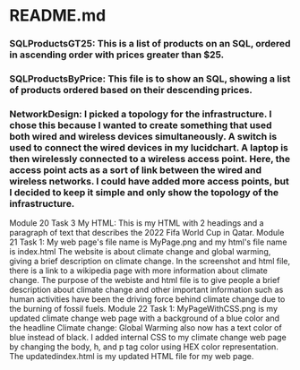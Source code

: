 # README.md
### SQLProductsGT25: This is a list of products on an SQL, ordered in ascending order with prices greater than $25.
### SQLProductsByPrice: This file is to show an SQL, showing a list of products ordered based on their descending prices.
### NetworkDesign: I picked a topology for the infrastructure. I chose this because I wanted to create something that used both wired and wireless devices simultaneously. A switch is used to connect the wired devices in my lucidchart. A laptop is then wirelessly connected to a wireless access point. Here, the access point acts as a sort of link between the wired and wireless networks. I could have added more access points, but I decided to keep it simple and only show the topology of the infrastructure.
Module 20 Task 3 My HTML: This is my HTML with 2 headings and a paragraph of text that describes the 2022 Fifa World Cup in Qatar.
Module 21 Task 1: My web page's file name is MyPage.png and my html's file name is index.html The website is about climate change and global warming, giving a brief description on climate change. In the screenshot and html file, there is a link to a wikipedia page with more information about climate change. The purpose of the webiste and html file is to give people a brief description about climate change and other important information such as human activities have been the driving force behind climate change due to the burning of fossil fuels.
Module 22 Task 1: MyPageWithCSS.png is my updated climate change web page with a background of a blue color and the headline Climate change: Global Warming also now has a text color of blue instead of black. I added internal CSS to my climate change web page by changing the body, h, and p tag color using HEX color representation. The updatedindex.html is my updated HTML file for my web page.
